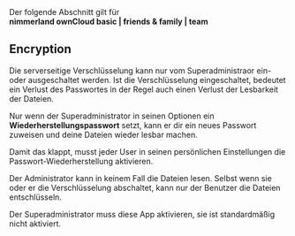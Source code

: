 <div class="alert alert-info">
Der folgende Abschnitt gilt für <br>
<strong>nimmerland ownCloud basic | friends & family | team</strong>
</div>

## Encryption

Die serverseitige Verschlüsselung kann nur vom Superadministraor ein- oder ausgeschaltet werden. Ist die Verschlüsselung eingeschaltet, bedeutet ein Verlust des Passwortes in der Regel auch einen Verlust der Lesbarkeit der Dateien.

<div class="alert alert-warning">
Nur wenn der Superadministrator in seinen Optionen ein <strong>Wiederherstellungspasswort</strong> setzt, kann er dir ein neues Passwort zuweisen und deine Dateien wieder lesbar machen.
</div>

Damit das klappt, musst jeder User in seinen persönlichen Einstellungen die Passwort-Wiederherstellung aktivieren.

Der Administrator kann in keinem Fall die Dateien lesen. Selbst wenn sie oder er die Verschlüsselung abschaltet, kann nur der Benutzer die Dateien entschlüsseln.

Der Superadministrator muss diese App aktivieren, sie ist standardmäßig nicht aktiviert.